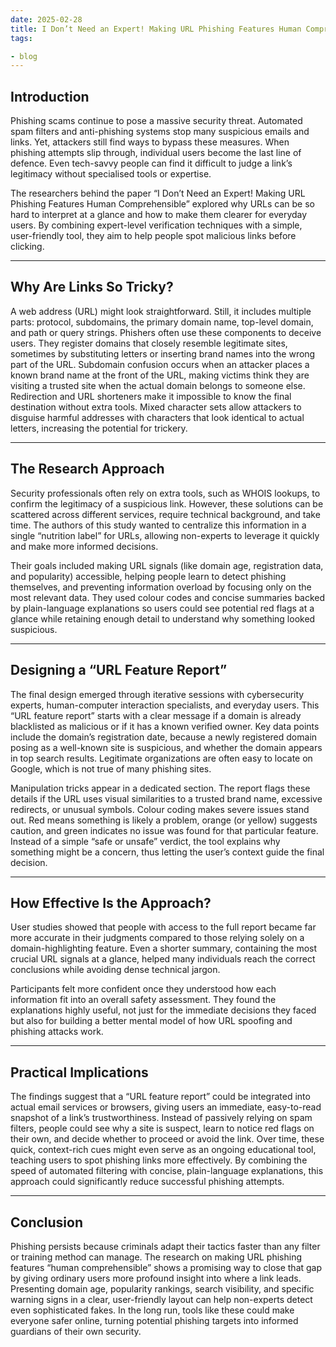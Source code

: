 ```yaml
---
date: 2025-02-28
title: I Don’t Need an Expert! Making URL Phishing Features Human Comprehensible
tags: 

- blog
---
```

## Introduction

Phishing scams continue to pose a massive security threat. Automated spam filters and anti-phishing systems stop many suspicious emails and links. Yet, attackers still find ways to bypass these measures. When phishing attempts slip through, individual users become the last line of defence. Even tech-savvy people can find it difficult to judge a link’s legitimacy without specialised tools or expertise.

The researchers behind the paper “I Don’t Need an Expert! Making URL Phishing Features Human Comprehensible” explored why URLs can be so hard to interpret at a glance and how to make them clearer for everyday users. By combining expert-level verification techniques with a simple, user-friendly tool, they aim to help people spot malicious links before clicking.

---

## Why Are Links So Tricky?

A web address (URL) might look straightforward. Still, it includes multiple parts: protocol, subdomains, the primary domain name, top-level domain, and path or query strings. Phishers often use these components to deceive users. They register domains that closely resemble legitimate sites, sometimes by substituting letters or inserting brand names into the wrong part of the URL. Subdomain confusion occurs when an attacker places a known brand name at the front of the URL, making victims think they are visiting a trusted site when the actual domain belongs to someone else. Redirection and URL shorteners make it impossible to know the final destination without extra tools. Mixed character sets allow attackers to disguise harmful addresses with characters that look identical to actual letters, increasing the potential for trickery.

---

## The Research Approach

Security professionals often rely on extra tools, such as WHOIS lookups, to confirm the legitimacy of a suspicious link. However, these solutions can be scattered across different services, require technical background, and take time. The authors of this study wanted to centralize this information in a single “nutrition label” for URLs, allowing non-experts to leverage it quickly and make more informed decisions.

Their goals included making URL signals (like domain age, registration data, and popularity) accessible, helping people learn to detect phishing themselves, and preventing information overload by focusing only on the most relevant data. They used colour codes and concise summaries backed by plain-language explanations so users could see potential red flags at a glance while retaining enough detail to understand why something looked suspicious.

---

## Designing a “URL Feature Report”

The final design emerged through iterative sessions with cybersecurity experts, human-computer interaction specialists, and everyday users. This “URL feature report” starts with a clear message if a domain is already blacklisted as malicious or if it has a known verified owner. Key data points include the domain’s registration date, because a newly registered domain posing as a well-known site is suspicious, and whether the domain appears in top search results. Legitimate organizations are often easy to locate on Google, which is not true of many phishing sites.

Manipulation tricks appear in a dedicated section. The report flags these details if the URL uses visual similarities to a trusted brand name, excessive redirects, or unusual symbols. Colour coding makes severe issues stand out. Red means something is likely a problem, orange (or yellow) suggests caution, and green indicates no issue was found for that particular feature. Instead of a simple “safe or unsafe” verdict, the tool explains why something might be a concern, thus letting the user’s context guide the final decision.

---

## How Effective Is the Approach?

User studies showed that people with access to the full report became far more accurate in their judgments compared to those relying solely on a domain-highlighting feature. Even a shorter summary, containing the most crucial URL signals at a glance, helped many individuals reach the correct conclusions while avoiding dense technical jargon.

Participants felt more confident once they understood how each information fit into an overall safety assessment. They found the explanations highly useful, not just for the immediate decisions they faced but also for building a better mental model of how URL spoofing and phishing attacks work.

---

## Practical Implications

The findings suggest that a “URL feature report” could be integrated into actual email services or browsers, giving users an immediate, easy-to-read snapshot of a link’s trustworthiness. Instead of passively relying on spam filters, people could see why a site is suspect, learn to notice red flags on their own, and decide whether to proceed or avoid the link. Over time, these quick, context-rich cues might even serve as an ongoing educational tool, teaching users to spot phishing links more effectively. By combining the speed of automated filtering with concise, plain-language explanations, this approach could significantly reduce successful phishing attempts.

---

## Conclusion

Phishing persists because criminals adapt their tactics faster than any filter or training method can manage. The research on making URL phishing features “human comprehensible” shows a promising way to close that gap by giving ordinary users more profound insight into where a link leads. Presenting domain age, popularity rankings, search visibility, and specific warning signs in a clear, user-friendly layout can help non-experts detect even sophisticated fakes. In the long run, tools like these could make everyone safer online, turning potential phishing targets into informed guardians of their own security.
